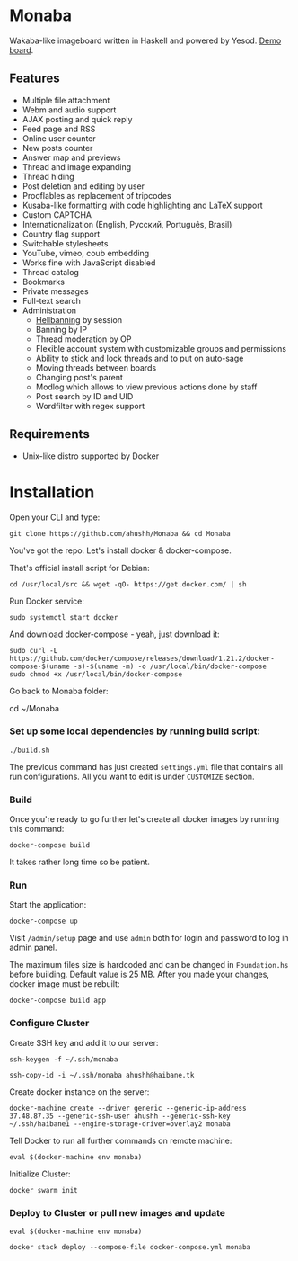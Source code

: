 Monaba
======

Wakaba-like imageboard written in Haskell and powered by Yesod. [Demo board](http://haibane.ru).

Features
------
* Multiple file attachment
* Webm and audio support
* AJAX posting and quick reply
* Feed page and RSS
* Online user counter
* New posts counter
* Answer map and previews
* Thread and image expanding
* Thread hiding
* Post deletion and editing by user
* Prooflables as replacement of tripcodes
* Kusaba-like formatting with code highlighting and LaTeX support
* Custom CAPTCHA
* Internationalization (English, Русский, Português, Brasil)
* Country flag support
* Switchable stylesheets
* YouTube, vimeo, coub embedding
* Works fine with JavaScript disabled
* Thread catalog
* Bookmarks
* Private messages
* Full-text search
* Administration
    - [Hellbanning](http://en.wikipedia.org/wiki/Hellbanning) by session
    - Banning by IP
    - Thread moderation by OP
    - Flexible account system with customizable groups and permissions
    - Ability to stick and lock threads and to put on auto-sage
    - Moving threads between boards
    - Changing post's parent
    - Modlog which allows to view previous actions done by staff
    - Post search by ID and UID
    - Wordfilter with regex support

Requirements
------
* Unix-like distro supported by Docker

Installation
======

Open your CLI and type:

    git clone https://github.com/ahushh/Monaba && cd Monaba

You've got the repo. Let's install docker & docker-compose.

That's official install script for Debian:

    cd /usr/local/src && wget -qO- https://get.docker.com/ | sh

Run Docker service:

    sudo systemctl start docker

And download docker-compose - yeah, just download it:

    sudo curl -L https://github.com/docker/compose/releases/download/1.21.2/docker-compose-$(uname -s)-$(uname -m) -o /usr/local/bin/docker-compose
    sudo chmod +x /usr/local/bin/docker-compose

Go back to Monaba folder:

   cd ~/Monaba

### Set up some local dependencies by running build script:

    ./build.sh

The previous command has just created `settings.yml` file that contains all run configurations. All you want to edit is under `CUSTOMIZE` section.

### Build

Once you're ready to go further let's create all docker images by running this command:

    docker-compose build

It takes rather long time so be patient.

### Run

Start the application:

    docker-compose up

Visit `/admin/setup` page and use `admin` both for login and password to log in admin panel.

The maximum files size is hardcoded and can be changed in `Foundation.hs` before building. Default value is 25 MB. After you made your changes, docker image must be rebuilt:

    docker-compose build app

### Configure Cluster

Create SSH key and add it to our server:

    ssh-keygen -f ~/.ssh/monaba

    ssh-copy-id -i ~/.ssh/monaba ahushh@haibane.tk

Create docker instance on the server:

    docker-machine create --driver generic --generic-ip-address 37.48.87.35 --generic-ssh-user ahushh --generic-ssh-key ~/.ssh/haibane1 --engine-storage-driver=overlay2 monaba

Tell Docker to run all further commands on remote machine:

    eval $(docker-machine env monaba)

Initialize Cluster:

    docker swarm init

### Deploy to Cluster or pull new images and update

    eval $(docker-machine env monaba)

    docker stack deploy --compose-file docker-compose.yml monaba
